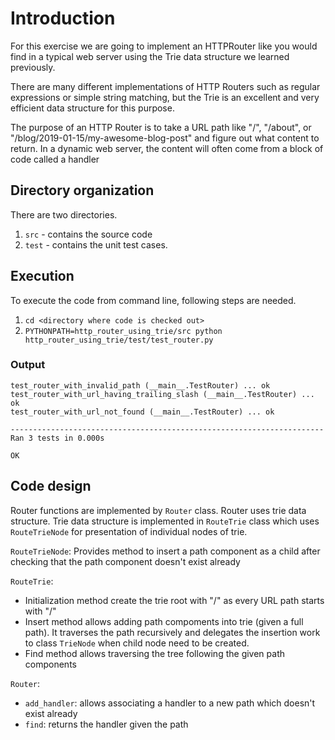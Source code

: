 # Introduction

For this exercise we are going to implement an HTTPRouter like you would find in a typical web server using the Trie data structure we learned previously.

There are many different implementations of HTTP Routers such as regular expressions or simple string matching, but the Trie is an excellent and very efficient data structure for this purpose.

The purpose of an HTTP Router is to take a URL path like "/", "/about", or "/blog/2019-01-15/my-awesome-blog-post" and figure out what content to return. In a dynamic web server, the content will often come from a block of code called a handler

## Directory organization

There are two directories. 
1. `src` - contains the source code
2. `test` - contains the unit test cases. 

## Execution

To execute the code from command line, following steps are needed.

1. `cd <directory where code is checked out>`
2. `PYTHONPATH=http_router_using_trie/src python http_router_using_trie/test/test_router.py`

### Output
```
test_router_with_invalid_path (__main__.TestRouter) ... ok
test_router_with_url_having_trailing_slash (__main__.TestRouter) ... ok
test_router_with_url_not_found (__main__.TestRouter) ... ok

----------------------------------------------------------------------
Ran 3 tests in 0.000s

OK
```


## Code design

Router functions are implemented by `Router` class. Router uses trie data structure. Trie data structure is implemented in `RouteTrie` class which uses `RouteTrieNode` for presentation of individual nodes of trie.

`RouteTrieNode`: Provides method to insert a path component as a child after checking that the path component doesn't exist already

`RouteTrie`:
- Initialization method create the trie root with "/" as every URL path starts with "/"
- Insert method allows adding path compoments into trie (given a full path). It traverses the path recursively and delegates the insertion work to class `TrieNode` when child node need to be created.
- Find method allows traversing the tree following the given path components

`Router`:
- `add_handler`: allows associating a handler to a new path which doesn't exist already
- `find`: returns the handler given the path

